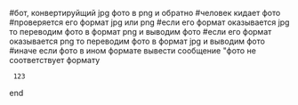 #бот, конвертируйщий jpg фото в png и обратно 
#человек кидает фото 
  #проверяется его формат jpg или png
     #если его формат оказывается jpg то переводим фото в формат png и выводим фото
     #если его формат оказывается png то переводим фото в формат jpg и выводим фото
     #иначе если фото в ином формате вывести сообщение "фото не соответствует формату
     
     
     123
end

